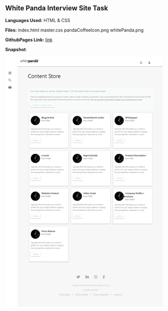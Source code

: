 ## White Panda Interview Site Task

**Languages Used:** HTML & CSS

**Files:**
	index.html
	master.css
	pandaCoffeeIcon.png
	whitePanda.png

**GithubPages Link:** [link](https://candydev.github.io/WhitePandaSite/)

**Snapshot**:

![candydev.github.io_WhitePandaSite_](snapshot.png)
